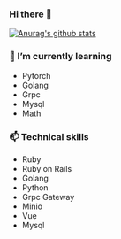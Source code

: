 ### Hi there 👋
[![Anurag's github stats](https://github-readme-stats.vercel.app/api?username=VignetteApril&count_private=true&show_icons=true&theme=radical)](https://github.com/anuraghazra/github-readme-stats)

<!--
**VignetteApril/VignetteApril** is a ✨ _special_ ✨ repository because its `README.md` (this file) appears on your GitHub profile.

Here are some ideas to get you started:

- 🔭 I’m currently working on ...
- 🌱 I’m currently learning ...
- 👯 I’m looking to collaborate on ...
- 🤔 I’m looking for help with ...
- 💬 Ask me about ...
- 📫 How to reach me: ...
- 😄 Pronouns: ...
- ⚡ Fun fact: ...
-->

### 🌱 I’m currently learning

- Pytorch
- Golang
- Grpc
- Mysql
- Math

### 📫 Technical skills

- Ruby
- Ruby on Rails
- Golang
- Python
- Grpc Gateway
- Minio
- Vue
- Mysql
